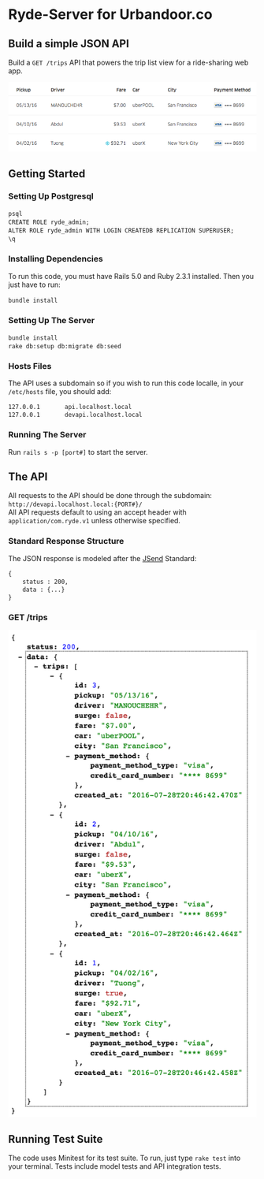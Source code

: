 # Ryde-Server for Urbandoor.co

## Build a simple JSON API

Build a `GET /trips` API that powers the trip list view for a ride-sharing web app.

![Ryde screen shot](resources/ryde.png)

## Getting Started

### Setting Up Postgresql
`psql`  
`CREATE ROLE ryde_admin;`  
`ALTER ROLE ryde_admin WITH LOGIN CREATEDB REPLICATION SUPERUSER;`  
`\q`  

### Installing Dependencies

To run this code, you must have Rails 5.0 and Ruby 2.3.1 installed. Then you just have to run: 

`bundle install`

### Setting Up The Server

`bundle install`  
`rake db:setup db:migrate db:seed`  

### Hosts Files
The API uses a subdomain so if you wish to run this code localle, in your `/etc/hosts` file, you should add:  

```
127.0.0.1       api.localhost.local
127.0.0.1       devapi.localhost.local
```

### Running The Server
Run `rails s -p [port#]` to start the server.

## The API

All requests to the API should be done through the subdomain: `http://devapi.localhost.local:{PORT#}/`  
All API requests default to using an accept header with `application/com.ryde.v1` unless otherwise specified.

### Standard Response Structure

The JSON response is modeled after the [JSend](https://labs.omniti.com/labs/jsend) Standard: 

```
{
    status : 200,
    data : {...}
}

```

### GET /trips

![Trips screen shot](resources/trips_json.png)

## Running Test Suite

The code uses Minitest for its test suite. To run, just type `rake test` into your terminal. Tests include model tests and API integration tests. 
